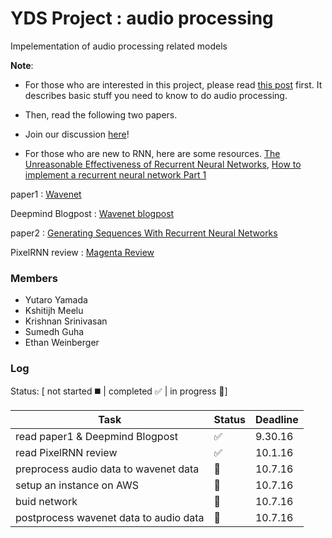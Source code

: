 # YDS Project : audio processing 

Impelementation of audio processing related models

**Note**: 
- For those who are interested in this project, please read [this post]() first. It describes basic stuff you need to know to do audio processing.

- Then, read the following two papers. 

- Join our discussion [here]()!

- For those who are new to RNN, here are some resources. [The Unreasonable Effectiveness of Recurrent Neural Networks](http://karpathy.github.io/2015/05/21/rnn-effectiveness/), [How to implement a recurrent neural network Part 1](http://peterroelants.github.io/posts/rnn_implementation_part01/)

paper1 : [Wavenet](https://arxiv.org/pdf/1609.03499.pdf)

Deepmind Blogpost : [Wavenet blogpost](https://deepmind.com/blog/wavenet-generative-model-raw-audio/)

paper2 : [Generating Sequences With Recurrent Neural Networks](https://arxiv.org/pdf/1308.0850v5.pdf)

PixelRNN review : [Magenta Review](https://github.com/tensorflow/magenta/blob/master/magenta/reviews/pixelrnn.md)

### Members
- Yutaro Yamada
- Kshitijh Meelu
- Krishnan Srinivasan
- Sumedh Guha
- Ethan Weinberger

### Log 
Status: [ not started :black_medium_square: | completed :white_check_mark: | in progress :speech_balloon:]

| Task | Status | Deadline |
|------|--------|----------|
|read paper1 & Deepmind Blogpost|:white_check_mark:|9.30.16|
|read PixelRNN review|:white_check_mark:|10.1.16|
|preprocess audio data to wavenet data|:speech_balloon:|10.7.16|
|setup an instance on AWS|:speech_balloon:|10.7.16|
|buid network|:speech_balloon:|10.7.16|
|postprocess wavenet data to audio data|:speech_balloon:|10.7.16|

